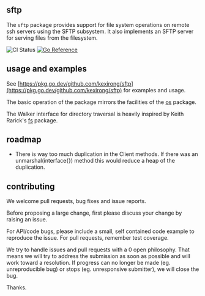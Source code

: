 sftp
----

The `sftp` package provides support for file system operations on remote ssh
servers using the SFTP subsystem. It also implements an SFTP server for serving
files from the filesystem.

![CI Status](https://github.com/kexirong/sftp/workflows/CI/badge.svg?branch=master&event=push) [![Go Reference](https://pkg.go.dev/badge/github.com/kexirong/sftp.svg)](https://pkg.go.dev/github.com/kexirong/sftp)

usage and examples
------------------

See [https://pkg.go.dev/github.com/kexirong/sftp](https://pkg.go.dev/github.com/kexirong/sftp) for
examples and usage.

The basic operation of the package mirrors the facilities of the
[os](http://golang.org/pkg/os) package.

The Walker interface for directory traversal is heavily inspired by Keith
Rarick's [fs](https://pkg.go.dev/github.com/kr/fs) package.

roadmap
-------

* There is way too much duplication in the Client methods. If there was an
  unmarshal(interface{}) method this would reduce a heap of the duplication.

contributing
------------

We welcome pull requests, bug fixes and issue reports.

Before proposing a large change, first please discuss your change by raising an
issue.

For API/code bugs, please include a small, self contained code example to
reproduce the issue. For pull requests, remember test coverage.

We try to handle issues and pull requests with a 0 open philosophy. That means
we will try to address the submission as soon as possible and will work toward
a resolution. If progress can no longer be made (eg. unreproducible bug) or
stops (eg. unresponsive submitter), we will close the bug.

Thanks.
